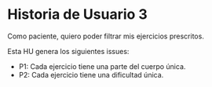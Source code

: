 # Historia de Usuario 3 
Como paciente, quiero poder filtrar mis ejercicios prescritos.

Esta HU genera los siguientes issues:
- P1: Cada ejercicio tiene una parte del cuerpo única.
- P2: Cada ejercicio tiene una dificultad única.

